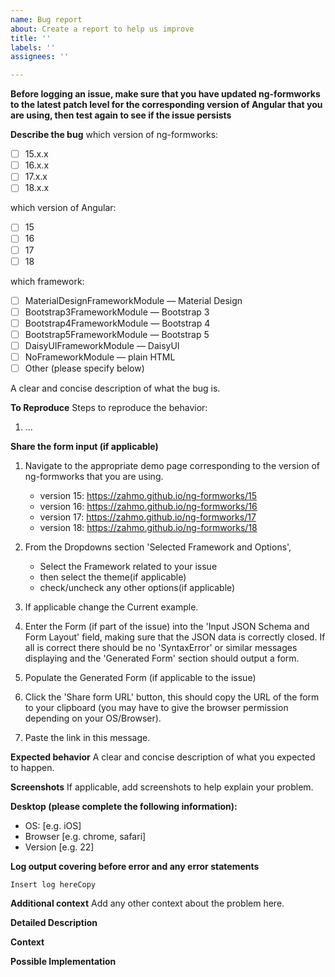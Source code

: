 ```yaml
---
name: Bug report
about: Create a report to help us improve
title: ''
labels: ''
assignees: ''

---
```


**Before logging an issue, make sure that you have updated ng-formworks to the latest patch level for the corresponding version of Angular that you are using, then test again to see if the issue persists**

**Describe the bug**
which version of ng-formworks:

* [ ] 15.x.x
* [ ] 16.x.x
* [ ] 17.x.x
* [ ] 18.x.x

which version of Angular:

* [ ] 15
* [ ] 16
* [ ] 17
* [ ] 18

which framework:

* [ ] MaterialDesignFrameworkModule — Material Design
* [ ] Bootstrap3FrameworkModule — Bootstrap 3
* [ ] Bootstrap4FrameworkModule — Bootstrap 4
* [ ] Bootstrap5FrameworkModule — Bootstrap 5
* [ ] DaisyUIFrameworkModule — DaisyUI
* [ ] NoFrameworkModule — plain HTML
* [ ] Other (please specify below)
  
A clear and concise description of what the bug is.

**To Reproduce**
Steps to reproduce the behavior:

1. ...


**Share the form input (if applicable)**
1. Navigate to the appropriate demo page corresponding to the version
of ng-formworks that you are using.

    - version 15: https://zahmo.github.io/ng-formworks/15
    - version 16: https://zahmo.github.io/ng-formworks/16
    - version 17: https://zahmo.github.io/ng-formworks/17
    - version 18: https://zahmo.github.io/ng-formworks/18
    
2. From the Dropdowns section 'Selected Framework and Options',
    - Select the Framework related to your issue
    - then select the theme(if applicable)
    - check/uncheck any other options(if applicable)

3. If applicable change the Current example.

4. Enter the Form (if part of the issue) into the 'Input JSON Schema and Form Layout' field,
making sure that the JSON data is correctly closed. If all is correct there should be no 'SyntaxError' or similar messages displaying and the 'Generated Form' section
should output a form.

5. Populate the Generated Form (if applicable to the issue)

6. Click the 'Share form URL' button, this should copy the URL of the form to your clipboard (you may have to give the browser permission depending on your OS/Browser).

6. Paste the link in this message.

**Expected behavior**
A clear and concise description of what you expected to happen.

**Screenshots**
If applicable, add screenshots to help explain your problem.

**Desktop (please complete the following information):**

- OS: [e.g. iOS]
- Browser [e.g. chrome, safari]
- Version [e.g. 22]

**Log output covering before error and any error statements**

```logs
Insert log hereCopy
```

**Additional context**
Add any other context about the problem here.


<!--- For feature requests -->
**Detailed Description**
<!--- Provide a detailed description of the change or addition you are proposing -->

**Context**
<!--- Why is this change important to you? How would you use it? -->
<!--- How can it benefit other users? -->

**Possible Implementation**
<!--- Not obligatory, but suggest an idea for implementing addition or change -->
